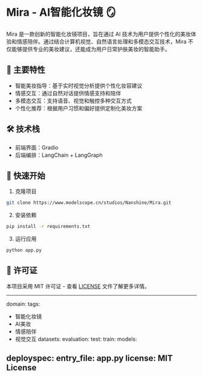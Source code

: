 # Mira - AI智能化妆镜 🪞

Mira 是一款创新的智能化妆镜项目，旨在通过 AI 技术为用户提供个性化的美妆体验和情感陪伴。通过结合计算机视觉、自然语言处理和多模态交互技术，Mira 不仅能够提供专业的美妆建议，还能成为用户日常护肤美妆的智能助手。

## 🌟 主要特性

- 智能美妆指导：基于实时视觉分析提供个性化妆容建议
- 情感交互：通过自然对话提供情感支持和陪伴
- 多模态交互：支持语音、视觉和触控多种交互方式
- 个性化推荐：根据用户习惯和偏好提供定制化美妆方案

## 🛠 技术栈

- 前端界面：Gradio
- 后端编排：LangChain + LangGraph

## 🚀 快速开始

1. 克隆项目
```bash
git clone https://www.modelscope.cn/studios/Nanshine/Mira.git
```

2. 安装依赖
```bash
pip install -r requirements.txt
```

3. 运行应用
```bash
python app.py
```

## 📝 许可证

本项目采用 MIT 许可证 - 查看 [LICENSE](LICENSE) 文件了解更多详情。

---
domain: 
tags: 
- 智能化妆镜
- AI美妆
- 情感陪伴
- 视觉交互
datasets: 
  evaluation:
  test:
  train:
models: 

deployspec:
  entry_file: app.py
license: MIT License
---

